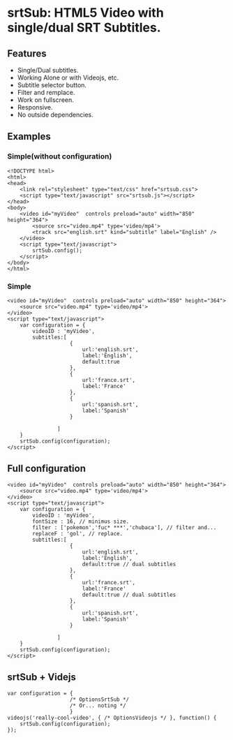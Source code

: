 # srtSub: HTML5 Video with single/dual SRT Subtitles.


## Features ##
  * Single/Dual subtitles.
  * Working Alone or with Videojs, etc. 
  * Subtitle selector button.
  * Filter and remplace.
  * Work on fullscreen.
  *	Responsive.
  * No outside dependencies.

## Examples ##

### Simple(without configuration) ###

	<!DOCTYPE html>
	<html>
	<head> 
		<link rel="stylesheet" type="text/css" href="srtsub.css">
		<script type="text/javascript" src="srtsub.js"></script> 
	</head>
	<body>  
		<video id="myVideo"  controls preload="auto" width="850" height="364">
			<source src="video.mp4" type='video/mp4'>  
			<track src="english.srt" kind="subtitle" label="English" />
		</video>  
		<script type="text/javascript">  
	  		srtSub.config(); 
		</script> 
	</body>
	</html> 

### Simple ###
 
	<video id="myVideo"  controls preload="auto" width="850" height="364">
		<source src="video.mp4" type='video/mp4'>   
	</video>  
	<script type="text/javascript">  
		var configuration = {
			videoID : 'myVideo', 
			subtitles:[
						{
							url:'english.srt', 
							label:'English',
							default:true
						},
						{
							url:'france.srt', 
							label:'France'
						},
						{
							url:'spanish.srt', 
							label:'Spanish'
						}

					]
		}
	  	srtSub.config(configuration);
	</script>  

## Full configuration ##

	<video id="myVideo"  controls preload="auto" width="850" height="364">
		<source src="video.mp4" type='video/mp4'>  
	</video>  
	<script type="text/javascript"> 
		var configuration = {
			videoID : 'myVideo', 
			fontSize : 16, // minimus size.
			filter : ['pokemon','fuc* ***','chubaca'], // filter and...
			replaceF : 'gol', // replace. 
			subtitles:[
						{
							url:'english.srt', 
							label:'English',
							default:true // dual subtitles
						},
						{
							url:'france.srt', 
							label:'France'
							default:true // dual subtitles
						},
						{
							url:'spanish.srt', 
							label:'Spanish'
						}

					]
		}
	  	srtSub.config(configuration); 
  	</script> 

## srtSub + Videjs ## 
	var configuration = { 
						/* OptionsSrtSub */ 
						/* Or... noting */
						}	
	videojs('really-cool-video', { /* OptionsVideojs */ }, function() {
		srtSub.config(configuration);
	});
 